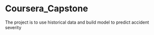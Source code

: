 # Coursera_Capstone
The project is to use historical data and build model to predict accident severity

